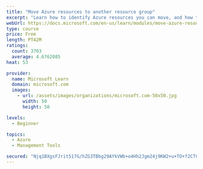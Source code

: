```yaml
---
title: "Move Azure resources to another resource group"
excerpt: "Learn how to identify Azure resources you can move, and how to move them to a new resource group."
webUrl: https://docs.microsoft.com/en-us/learn/modules/move-azure-resources-another-resource-group/
type: course
price: Free
length: PT42M
ratings:
  count: 3703
  average: 4.6762085
heat: 53

provider:
  name: Microsoft Learn
  domain: microsoft.com
  images:
    - url: /assets/images/organizations/microsoft.com-50x50.jpg
      width: 50
      height: 50

levels:
  - Beginner

topics:
  - Azure
  - Management Tools

secured: "Njq1BXgsFJrit517G/hZG3TBbg29AYkVWb+o4Hh2Jgm24j9KW2+u+TO+f2CTCQ1wUAbNKH4mZFLNcwPHvEyjB8dTykMrhxIHzjPENWUO2Lp3hB86tSKnX/OmJT9UaczEl9OGXgxA7owIkiAH3St8MIrGsewIhYxE9Zaazdn+ywyVXSiD+nanBxfFwPb8/wT0ZyUe/XfIVqfOD6VhxeuweDkfh9dhjyEdM6s38lspaG55pRRDEik/r+GHRuMDSRU6T1aowI6zQ++Iu7nGu1LM7obhcbIU1NnxNYHRfVwSx4WUYlka6QoZW21BKU+KUC6yrgy00BbwpCq+NtIg8eO7OrmirceJpEv/UPMwxIUXAS3UsN3L7WhVt34KyEkyH+T9CDe++U21C6IHstUZNQg2f8rFJKP7N7ThtJPDHB0dk3o=;b1cuLQFDM54ygqzE0n+0eQ=="
---
```


